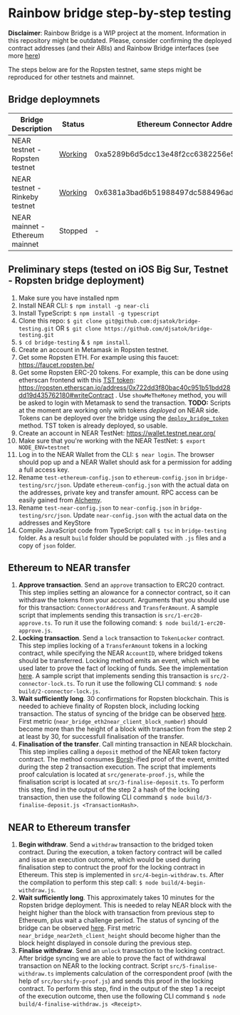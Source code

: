 # Rainbow bridge step-by-step testing

**Disclaimer**: Rainbow Bridge is a WIP project at the moment. Information in this repository might be outdated. Please, consider confirming the deployed contract addresses (and their ABIs) and Rainbow Bridge interfaces (see more [here](https://github.com/near/rainbow-bridge))

The steps below are for the Ropsten testnet, same steps might be reproduced for other testnets and mainnet.

## Bridge deploymnets

| Bridge Description              | Status      | Ethereum Connector Address                 | NEAR Connector Account |
|---------------------------------|-------------|--------------------------------------------|------------------------|
| NEAR testnet - Ropsten testnet  | [Working](https://explorer.testnet.near.org/accounts/ropsten.testnet)   | 0xa5289b6d5dcc13e48f2cc6382256e51589849f86 | f290121.ropsten.testnet |
| NEAR testnet - Rinkeby testnet  | [Working](https://explorer.testnet.near.org/accounts/rinkeby.testnet) | 0x6381a3bad6b51988497dc588496ad1177d1650ea | f030221.rinkeby.testnet | 
| NEAR mainnet - Ethereum mainnet | Stopped | - | - |

## Preliminary steps (tested on iOS Big Sur, Testnet - Ropsten bridge deployment)

1. Make sure you have installed npm
2. Install NEAR CLI: `$ npm install -g near-cli`
3. Install TypeScript: `$ npm install -g typescript`
4. Clone this repo: `$ git clone git@github.com:djsatok/bridge-testing.git` OR `$ git clone https://github.com/djsatok/bridge-testing.git`
5. `$ cd bridge-testing` & `$ npm install`.
6. Create an account in Metamask in Ropsten testnet.
7. Get some Ropsten ETH. For example using this faucet: https://faucet.ropsten.be/
8. Get some Ropsten ERC-20 tokens. For example, this can be done using etherscan frontend with this [TST token](https://github.com/uzyn/ERC20-TST): https://ropsten.etherscan.io/address/0x722dd3f80bac40c951b51bdd28dd19d435762180#writeContract . Use `showMeTheMoney` method, you will be asked to login with Metamask to send the transaction. **TODO:** Scripts at the moment are working only with tokens *deployed* on NEAR side. Tokens can be deployed over the bridge using the [`deploy_bridge_token`](https://github.com/near/rainbow-token-connector/blob/master/bridge-token-factory/src/lib.rs#L238-L266) method. TST token is already deployed, so usable.
9. Create an account in NEAR TestNet: https://wallet.testnet.near.org/
10. Make sure that you're working with the NEAR TestNet: `$ export NODE_ENV=testnet`
11. Log in to the NEAR Wallet from the CLI: `$ near login`. The browser should pop up and a NEAR Wallet should ask for a permission for adding a full access key.
12. Rename `test-ethereum-config.json` to `ethereum-config.json` in `bridge-testing/src/json`. Update `ethereum-config.json` with the actual data on the addresses, private key and transfer amount. RPC access can be easily gained from [Alchemy](https://www.alchemyapi.io/).
13. Rename `test-near-config.json` to `near-config.json` in `bridge-testing/src/json`. Update `near-config.json` with the actual data on the addresses and KeyStore
14. Compile JavaScript code from TypeScript: call `$ tsc` in `bridge-testing` folder. As a result `build` folder should be populated with `.js` files and a copy of `json` folder.


## Ethereum to NEAR transfer
1. **Approve transaction**. Send an `approve` transaction to ERC20 contract. This step implies setting an alowance for a connector contract, so it can withdraw the tokens from your account. Arguments that you should use for this transaction: `ConnectorAddress` and `TransferAmount`. A sample script that implements sending this transaction is `src/1-erc20-approve.ts`. To run it use the following comand: `$ node build/1-erc20-approve.js`.
2. **Locking transaction**. Send a `lock` transaction to `TokenLocker` contract. This step implies locking of a `TransferAmount` tokens in a locking contract, while specifying the NEAR `AccountID`, where bridged tokens should be transferred. Locking method emits an event, which will be used later to prove the fact of locking of funds. See the implementation [here](https://github.com/near/rainbow-token-connector/blob/master/erc20-connector/contracts/ERC20Locker.sol#L32-L35). A sample script that implements sending this transaction is `src/2-connector-lock.ts`. To run it use the following CLI command: `$ node build/2-connector-lock.js`.
3. **Wait sufficiently long**. 30 confirmations for Ropsten blockchain. This is needed to achieve finality of Ropsten block, including locking transaction. The status of syncing of the bridge can be observed [here](http://35.235.76.186:8002/metrics). First metric (`near_bridge_eth2near_client_block_number`) should become more than the height of a block with transaction from the step 2 at least by 30, for successfull finalisation of the transfer.
4. **Finalisation of the transfer**. Call minting transaction in NEAR blockchain. This step implies calling a `deposit` method of the NEAR token factory contract. The method consumes [Borsh](https://github.com/near/borsh)-ified proof of the event, emitted during the step 2 transaction execution. The script that implements proof calculation is located at `src/generate-proof.js`, while the finalisation script is located at `src/3-finalise-deposit.ts`. To perform this step, find in the output of the step 2 a hash of the locking transaction, then use the following CLI command `$ node build/3-finalise-deposit.js <TransactionHash>`.

## NEAR to Ethereum transfer
1. **Begin withdraw**. Send a `withdraw` transaction to the bridged token contract. During the execution, a token factory contract will be called and issue an execution outcome, which would be used during finalisation step to contruct the proof for the locking contract in Ethereum. This step is implemented in `src/4-begin-withdraw.ts`. After the compilation to perform this step call: `$ node build/4-begin-withdraw.js`.
2. **Wait sufficiently long**. This approximately takes 10 minutes for the Ropsten bridge deployment. This is needed to relay NEAR block with the height higher than the block with transaction from previous step to Ethereum, plus wait a challenge period. The status of syncing of the bridge can be observed [here](http://35.235.76.186:8001/metrics). First metric `near_bridge_near2eth_client_height` should become higher than the block height displayed in console during the previous step.
3. **Finalise withdraw**. Send an `unlock` transaction to the locking contract. After bridge syncing we are able to prove the fact of withdrawal transaction on NEAR to the locking contract. Script `src/5-finalise-withdraw.ts` implements calculation of the correspondent proof (with the help of `src/borshify-proof.js`) and sends this proof in the locking contract. To perform this step, find in the output of the step 1 a receipt of the execution outcome, then use the following CLI command `$ node build/4-finalise-withdraw.js <Receipt>`.
